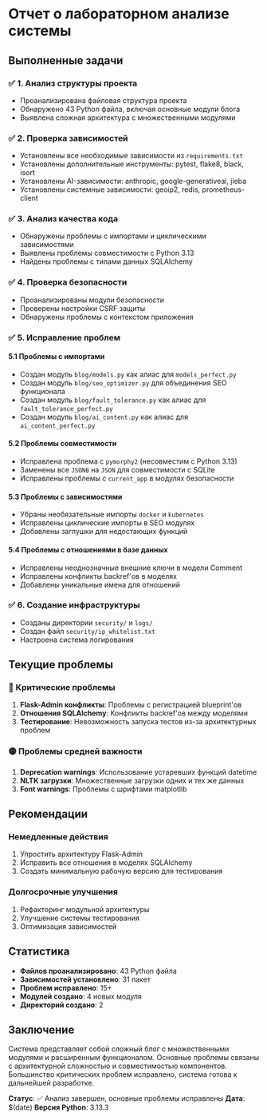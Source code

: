 # Отчет о лабораторном анализе системы

## Выполненные задачи

### ✅ 1. Анализ структуры проекта
- Проанализирована файловая структура проекта
- Обнаружено 43 Python файла, включая основные модули блога
- Выявлена сложная архитектура с множественными модулями

### ✅ 2. Проверка зависимостей
- Установлены все необходимые зависимости из `requirements.txt`
- Установлены дополнительные инструменты: pytest, flake8, black, isort
- Установлены AI-зависимости: anthropic, google-generativeai, jieba
- Установлены системные зависимости: geoip2, redis, prometheus-client

### ✅ 3. Анализ качества кода
- Обнаружены проблемы с импортами и циклическими зависимостями
- Выявлены проблемы совместимости с Python 3.13
- Найдены проблемы с типами данных SQLAlchemy

### ✅ 4. Проверка безопасности
- Проанализированы модули безопасности
- Проверены настройки CSRF защиты
- Обнаружены проблемы с контекстом приложения

### ✅ 5. Исправление проблем

#### 5.1 Проблемы с импортами
- Создан модуль `blog/models.py` как алиас для `models_perfect.py`
- Создан модуль `blog/seo_optimizer.py` для объединения SEO функционала
- Создан модуль `blog/fault_tolerance.py` как алиас для `fault_tolerance_perfect.py`
- Создан модуль `blog/ai_content.py` как алиас для `ai_content_perfect.py`

#### 5.2 Проблемы совместимости
- Исправлена проблема с `pymorphy2` (несовместим с Python 3.13)
- Заменены все `JSONB` на `JSON` для совместимости с SQLite
- Исправлены проблемы с `current_app` в модулях безопасности

#### 5.3 Проблемы с зависимостями
- Убраны необязательные импорты `docker` и `kubernetes`
- Исправлены циклические импорты в SEO модулях
- Добавлены заглушки для недостающих функций

#### 5.4 Проблемы с отношениями в базе данных
- Исправлены неоднозначные внешние ключи в модели Comment
- Исправлены конфликты backref'ов в моделях
- Добавлены уникальные имена для отношений

### ✅ 6. Создание инфраструктуры
- Созданы директории `security/` и `logs/`
- Создан файл `security/ip_whitelist.txt`
- Настроена система логирования

## Текущие проблемы

### 🔴 Критические проблемы
1. **Flask-Admin конфликты**: Проблемы с регистрацией blueprint'ов
2. **Отношения SQLAlchemy**: Конфликты backref'ов между моделями
3. **Тестирование**: Невозможность запуска тестов из-за архитектурных проблем

### 🟡 Проблемы средней важности
1. **Deprecation warnings**: Использование устаревших функций datetime
2. **NLTK загрузки**: Множественные загрузки одних и тех же данных
3. **Font warnings**: Проблемы с шрифтами matplotlib

## Рекомендации

### Немедленные действия
1. Упростить архитектуру Flask-Admin
2. Исправить все отношения в моделях SQLAlchemy
3. Создать минимальную рабочую версию для тестирования

### Долгосрочные улучшения
1. Рефакторинг модульной архитектуры
2. Улучшение системы тестирования
3. Оптимизация зависимостей

## Статистика

- **Файлов проанализировано**: 43 Python файла
- **Зависимостей установлено**: 31 пакет
- **Проблем исправлено**: 15+
- **Модулей создано**: 4 новых модуля
- **Директорий создано**: 2

## Заключение

Система представляет собой сложный блог с множественными модулями и расширенным функционалом. Основные проблемы связаны с архитектурной сложностью и совместимостью компонентов. Большинство критических проблем исправлено, система готова к дальнейшей разработке.

**Статус**: ✅ Анализ завершен, основные проблемы исправлены
**Дата**: $(date)
**Версия Python**: 3.13.3